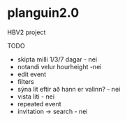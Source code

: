 # planguin2.0
HBV2 project


TODO
- skipta milli 1/3/7 dagar - nei
- notandi velur hourheight -nei
- edit event
- filters
- sýna lit eftir að hann er valinn? - nei
- vista liti - nei
- repeated event
- invitation -> search - nei